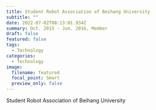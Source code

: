 ```yaml
---
title: Student Robot Association of Beihang University
subtitle: ""
date: 2022-07-02T08:13:01.934Z
summary: Oct. 2015 - Jun. 2016, Member
draft: false
featured: false
tags:
  - Technology
categories:
  - Technology
image:
  filename: featured
  focal_point: Smart
  preview_only: false
---
```

Student Robot Association of Beihang University